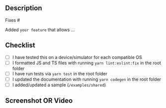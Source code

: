 <!--
Hi there and thank you for your PR!

Please fill out the following template to make the review process
as quick and smooth as possible.
-->

## Description

Fixes #<issue-number>

<!-- OR, if you're implementing a new feature: -->

Added `your feature` that allows ...

## Checklist

<!-- Check completed item: [X] -->

- [ ] I have tested this on a device/simulator for each compatible OS
- [ ] I formatted JS and TS files with running `yarn lint:eslint:fix` in the root folder
- [ ] I have run tests via `yarn test` in the root folder
- [ ] I updated the documentation with running `yarn codegen` in the root folder
- [ ] I added/updated a sample (`/examples/shared`)

## Screenshot OR Video

<!-- If it's a visual PR, we appreciate a screenshot or video -->
